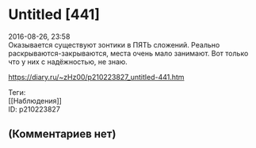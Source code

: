 Untitled [441]
==============

  
2016-08-26, 23:58  
 Оказывается существуют зонтики в ПЯТЬ сложений. Реально раскрываются-закрываются, места очень мало занимают. Вот только что у них с надёжностью, не знаю.   
  
<https://diary.ru/~zHz00/p210223827_untitled-441.htm>  
  
Теги:  
[[Наблюдения]]  
ID: p210223827  


(Комментариев нет)
------------------